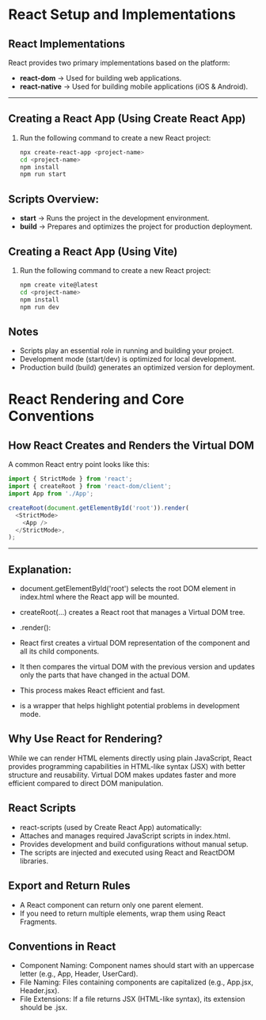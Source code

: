 # React Setup and Implementations

## React Implementations
React provides two primary implementations based on the platform:
- **react-dom** → Used for building web applications.
- **react-native** → Used for building mobile applications (iOS & Android).

---

## Creating a React App (Using Create React App)
1. Run the following command to create a new React project:
   ```bash
   npx create-react-app <project-name>
   cd <project-name>
   npm install
   npm run start

## Scripts Overview:
- **start** → Runs the project in the development environment.
- **build** → Prepares and optimizes the project for production deployment.

## Creating a React App (Using Vite)
1. Run the following command to create a new React project:
   ```bash
   npm create vite@latest
   cd <project-name>
   npm install
   npm run dev

## Notes
- Scripts play an essential role in running and building your project.
- Development mode (start/dev) is optimized for local development.
- Production build (build) generates an optimized version for deployment.

 # React Rendering and Core Conventions

## How React Creates and Renders the Virtual DOM

A common React entry point looks like this:

```javascript
import { StrictMode } from 'react';
import { createRoot } from 'react-dom/client';
import App from './App';

createRoot(document.getElementById('root')).render(
  <StrictMode>
    <App />
  </StrictMode>,
);
````

---

## Explanation:
- document.getElementById('root') selects the root DOM element in index.html where the React app will be mounted.

- createRoot(...) creates a React root that manages a Virtual DOM tree.

- .render(<StrictMode><App /></StrictMode>):

- React first creates a virtual DOM representation of the <App /> component and all its child components.

- It then compares the virtual DOM with the previous version and updates only the parts that have changed in the actual DOM.
- This process makes React efficient and fast.

- <StrictMode> is a wrapper that helps highlight potential problems in development mode.

## Why Use React for Rendering?
While we can render HTML elements directly using plain JavaScript, React provides programming capabilities in HTML-like syntax (JSX) with better structure and reusability.
Virtual DOM makes updates faster and more efficient compared to direct DOM manipulation.

## React Scripts
- react-scripts (used by Create React App) automatically:
- Attaches and manages required JavaScript scripts in index.html.
- Provides development and build configurations without manual setup.
- The scripts are injected and executed using React and ReactDOM libraries.

## Export and Return Rules
- A React component can return only one parent element.
- If you need to return multiple elements, wrap them using React Fragments.

## Conventions in React
- Component Naming: Component names should start with an uppercase letter (e.g., App, Header, UserCard).
- File Naming: Files containing components are capitalized (e.g., App.jsx, Header.jsx).
- File Extensions: If a file returns JSX (HTML-like syntax), its extension should be .jsx.
   

